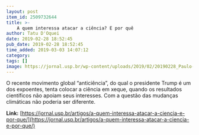 ```yaml
---
layout: post
item_id: 2509732644
title: >-
    A quem interessa atacar a ciência? E por quê
author: Tatu D'Oquei
date: 2019-02-28 18:52:45
pub_date: 2019-02-28 18:52:45
time_added: 2019-03-03 14:07:12
category: 
tags: []
image: https://jornal.usp.br/wp-content/uploads/2019/02/20190228_Paulo-Eduardo-Artaxo-Netto.jpg
---
```


O recente movimento global “anticiência”, do qual o presidente Trump é um dos expoentes, tenta colocar a ciência em xeque, quando os resultados científicos não apoiam seus interesses. Com a questão das mudanças climáticas não poderia ser diferente.

**Link:** [https://jornal.usp.br/artigos/a-quem-interessa-atacar-a-ciencia-e-por-que/](https://jornal.usp.br/artigos/a-quem-interessa-atacar-a-ciencia-e-por-que/)

